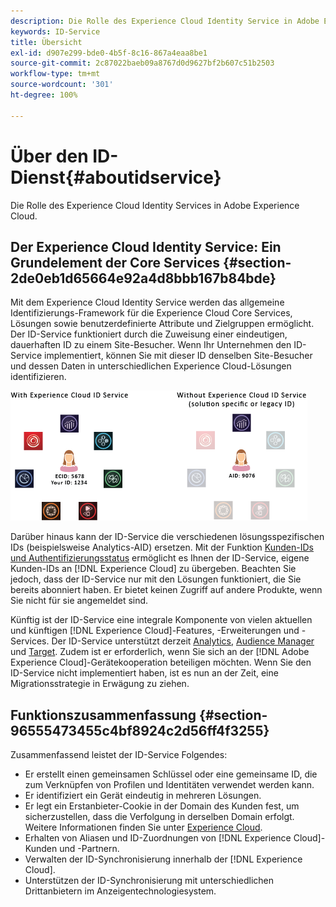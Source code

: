 ```yaml
---
description: Die Rolle des Experience Cloud Identity Service in Adobe Experience Cloud.
keywords: ID-Service
title: Übersicht
exl-id: d907e299-bde0-4b5f-8c16-867a4eaa8be1
source-git-commit: 2c87022baeb09a8767d0d9627bf2b607c51b2503
workflow-type: tm+mt
source-wordcount: '301'
ht-degree: 100%

---
```


# Über den ID-Dienst{#aboutidservice}

Die Rolle des Experience Cloud Identity Services in Adobe Experience Cloud.

<!--
mcvid-functionality.xml
-->

## Der Experience Cloud Identity Service: Ein Grundelement der Core Services {#section-2de0eb1d65664e92a4d8bbb167b84bde}

Mit dem Experience Cloud Identity Service werden das allgemeine Identifizierungs-Framework für die Experience Cloud Core Services, Lösungen sowie benutzerdefinierte Attribute und Zielgruppen ermöglicht. Der ID-Service funktioniert durch die Zuweisung einer eindeutigen, dauerhaften ID zu einem Site-Besucher. Wenn Ihr Unternehmen den ID-Service implementiert, können Sie mit dieser ID denselben Site-Besucher und dessen Daten in unterschiedlichen Experience Cloud-Lösungen identifizieren.

![](assets/ecid-new.png)

Darüber hinaus kann der ID-Service die verschiedenen lösungsspezifischen IDs (beispielsweise Analytics-AID) ersetzen. Mit der Funktion [Kunden-IDs und Authentifizierungsstatus](../reference/authenticated-state.md) ermöglicht es Ihnen der ID-Service, eigene Kunden-IDs an [!DNL Experience Cloud] zu übergeben. Beachten Sie jedoch, dass der ID-Service nur mit den Lösungen funktioniert, die Sie bereits abonniert haben. Er bietet keinen Zugriff auf andere Produkte, wenn Sie nicht für sie angemeldet sind.

Künftig ist der ID-Service eine integrale Komponente von vielen aktuellen und künftigen [!DNL Experience Cloud]-Features, -Erweiterungen und -Services. Der ID-Service unterstützt derzeit [Analytics](http://www.adobe.com/de/marketing-cloud/web-analytics.html), [Audience Manager](http://www.adobe.com/de/marketing-cloud/data-management-platform.html) und [Target](http://www.adobe.com/de/marketing-cloud/testing-targeting.html). Zudem ist er erforderlich, wenn Sie sich an der [!DNL Adobe Experience Cloud]-Gerätekooperation beteiligen möchten. Wenn Sie den ID-Service nicht implementiert haben, ist es nun an der Zeit, eine Migrationsstrategie in Erwägung zu ziehen.

## Funktionszusammenfassung {#section-96555473455c4bf8924c2d56ff4f3255}

Zusammenfassend leistet der ID-Service Folgendes:

* Er erstellt einen gemeinsamen Schlüssel oder eine gemeinsame ID, die zum Verknüpfen von Profilen und Identitäten verwendet werden kann.
* Er identifiziert ein Gerät eindeutig in mehreren Lösungen.
* Er legt ein Erstanbieter-Cookie in der Domain des Kunden fest, um sicherzustellen, dass die Verfolgung in derselben Domain erfolgt. Weitere Informationen finden Sie unter [Experience Cloud](../introduction/cookies.md).
* Erhalten von Aliasen und ID-Zuordnungen von [!DNL Experience Cloud]-Kunden und -Partnern.
* Verwalten der ID-Synchronisierung innerhalb der [!DNL Experience Cloud].
* Unterstützen der ID-Synchronisierung mit unterschiedlichen Drittanbietern im Anzeigentechnologiesystem.
